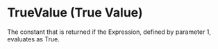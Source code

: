 # TrueValue (True Value)

The constant that is returned if the Expression, defined by parameter 1, evaluates as True.
